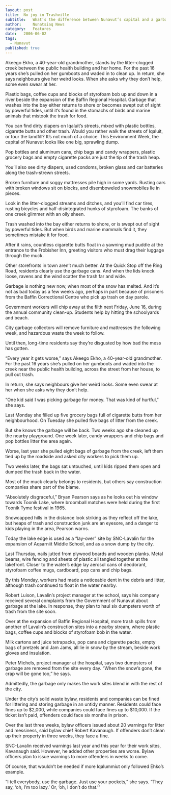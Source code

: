 ```yaml
---
layout:	post
title:	No joy in Trashville
subtitle:	What’s the difference between Nunavut’s capital and a garbage dump? Not much.
author:     Nunatsiaq News
category:	Features
date:	2006-06-02
tags: 
  - Nunavut
published: true
---
```


Akeego Ekho, a 40-year-old grandmother, stands by the litter-clogged creek between the public health building and her home. For the past 16 years she’s pulled on her gumboots and waded in to clean up. In return, she says neighbours give her weird looks. When she asks why they don’t help, some even swear at her.

Plastic bags, coffee cups and blocks of styrofoam bob up and down in a river beside the expansion of the Baffin Regional Hospital. Garbage that washes into the bay either returns to shore or becomes swept out of sight by powerful tides, until it’s found in the stomachs of birds and marine animals that mistook the trash for food.

You can find dirty diapers on Iqaluit’s streets, mixed with plastic bottles, cigarette butts and other trash. Would you rather walk the streets of Iqaluit, or tour the landfill? It’s not much of a choice. This Environment Week, the capital of Nunavut looks like one big, sprawling dump. <!-- BREAK -->

Pop bottles and aluminum cans, chip bags and candy wrappers, plastic grocery bags and empty cigarette packs are just the tip of the trash heap.

You’ll also see dirty diapers, used condoms, broken glass and car batteries along the trash-strewn streets.

Broken furniture and soggy mattresses pile high in some yards. Rusting cars with broken windows sit on blocks, and disemboweled snowmobiles lie in pieces.

Look in the litter-clogged streams and ditches, and you’ll find car tires, rusting bicycles and half-disintegrated hunks of styrofoam. The banks of one creek glimmer with an oily sheen.

Trash washed into the bay either returns to shore, or is swept out of sight by powerful tides. But when birds and marine mammals find it, they sometimes mistake it for food.

After it rains, countless cigarette butts float in a yawning mud puddle at the entrance to the Frobisher Inn, greeting visitors who must drag their luggage through the muck.

Other storefronts in town aren’t much better. At the Quick Stop off the Ring Road, residents clearly use the garbage cans. And when the lids knock loose, ravens and the wind scatter the trash far and wide.

Garbage is nothing new now, when most of the snow has melted. And it’s not as bad today as a few weeks ago, perhaps in part because of prisoners from the Baffin Correctional Centre who pick up trash on day parole.

Government workers will chip away at the filth next Friday, June 16, during the annual community clean-up. Students help by hitting the schoolyards and beach.

City garbage collectors will remove furniture and mattresses the following week, and hazardous waste the week to follow.

Until then, long-time residents say they’re disgusted by how bad the mess has gotten.

“Every year it gets worse,” says Akeego Ekho, a 40-year-old grandmother. For the past 16 years she’s pulled on her gumboots and waded into the creek near the public health building, across the street from her house, to pull out trash.

In return, she says neighbours give her weird looks. Some even swear at her when she asks why they don’t help.

“One kid said I was picking garbage for money. That was kind of hurtful,” she says.

Last Monday she filled up five grocery bags full of cigarette butts from her neighbourhood. On Tuesday she pulled five bags of litter from the creek.

But she knows the garbage will be back. Two weeks ago she cleaned up the nearby playground. One week later, candy wrappers and chip bags and pop bottles litter the area again.

Worse, last year she pulled eight bags of garbage from the creek, left them tied up by the roadside and asked city workers to pick them up.

Two weeks later, the bags sat untouched, until kids ripped them open and dumped the trash back in the water.

Most of the muck clearly belongs to residents, but others say construction companies share part of the blame.

“Absolutely disgraceful,” Bryan Pearson says as he looks out his window towards Toonik Lake, where broomball matches were held during the first Toonik Tyme festival in 1965.

Snowcapped hills in the distance look striking as they reflect off the lake, but heaps of trash and construction junk are an eyesore, and a danger to kids playing in the area, Pearson warns.

Today the lake edge is used as a “lay-over” site by SNC-Lavalin for the expansion of Aqsarniit Middle School, and as a snow dump by the city.

Last Thursday, nails jutted from plywood boards and wooden planks. Metal beams, wire fencing and sheets of plastic all tangled together at the lakefront. Closer to the water’s edge lay aerosol cans of deodorant, styrofoam coffee mugs, cardboard, pop cans and chip bags.

By this Monday, workers had made a noticeable dent in the debris and litter, although trash continued to float in the water nearby.

Robert Luison, Lavalin’s project manager at the school, says his company received several complaints from the Government of Nunavut about garbage at the lake. In response, they plan to haul six dumpsters worth of trash from the site soon.

Over at the expansion of Baffin Regional Hospital, more trash spills from another of Lavalin’s construction sites into a nearby stream, where plastic bags, coffee cups and blocks of styrofoam bob in the water.

Milk cartons and juice tetrapacks, pop cans and cigarette packs, empty bags of pretzels and Jam Jams, all lie in snow by the stream, beside work gloves and insulation.

Peter Michels, project manager at the hospital, says two dumpsters of garbage are removed from the site every day. “When the snow’s gone, the crap will be gone too,” he says.

Admittedly, the garbage only makes the work sites blend in with the rest of the city.

Under the city’s solid waste bylaw, residents and companies can be fined for littering and storing garbage in an untidy manner. Residents could face fines up to $2,000, while companies could face fines up to $10,000. If the ticket isn’t paid, offenders could face six months in prison.

Over the last three weeks, bylaw officers issued about 20 warnings for litter and messiness, said bylaw chief Robert Kavanaugh. If offenders don’t clean up their property in three weeks, they face a fine.

SNC-Lavalin received warnings last year and this year for their work sites, Kavanaugh said. However, he added other properties are worse. Bylaw officers plan to issue warnings to more offenders in weeks to come.

Of course, that wouldn’t be needed if more Iqalummiut only followed Ehko’s example.

“I tell everybody, use the garbage. Just use your pockets,” she says. “They say, ‘oh, I’m too lazy.’ Or, ‘oh, I don’t do that.’”
